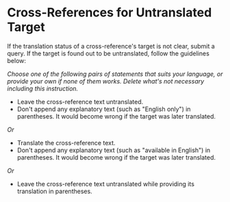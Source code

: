# Cross-References for Untranslated Target

If the translation status of a cross-reference's target is not clear, submit a query. If the target is found out to be untranslated, follow the guidelines below:

*Choose one of the following pairs of statements that suits your language, or provide your own if none of them works. Delete what's not necessary including this instruction.*

* Leave the cross-reference text untranslated.
* Don't append any explanatory text (such as "English only") in parentheses. It would become wrong if the target was later translated.

*Or*

* Translate the cross-reference text.
* Don't append any explanatory text (such as "available in English") in parentheses. It would become wrong if the target was later translated.

*Or*

* Leave the cross-reference text untranslated while providing its translation in parentheses.
